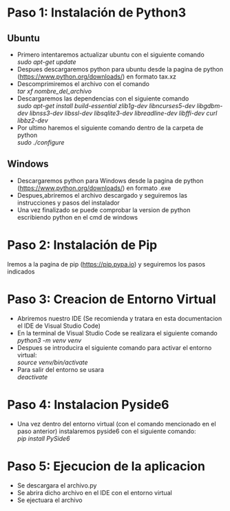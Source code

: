 # Paso 1: Instalación de Python3
## Ubuntu
- Primero intentaremos actualizar ubuntu con el siguiente comando  
*sudo apt-get update*
- Despues descargaremos python para ubuntu desde la pagina de python (https://www.python.org/downloads/) en formato tax.xz
- Descomprimiremos el archivo con el comando  
*tar xf nombre_del_archivo*
- Descargaremos las dependencias con el siguiente comando  
*sudo apt-get install build-essential zlib1g-dev libncurses5-dev libgdbm-dev libnss3-dev libssl-dev libsqlite3-dev libreadline-dev libffi-dev curl libbz2-dev*
- Por ultimo haremos el siguiente comando dentro de la carpeta de python  
*sudo ./configure*
## Windows
- Descargaremos python para Windows desde la pagina de python (https://www.python.org/downloads/) en formato .exe
- Despues,abriremos el archivo descargado y seguiremos las instrucciones y pasos del instalador
- Una vez finalizado se puede comprobar la version de python escribiendo python en el cmd de windows
# Paso 2: Instalación de Pip
Iremos a la pagina de pip (https://pip.pypa.io) y seguiremos los pasos indicados
# Paso 3: Creacion de Entorno Virtual
- Abriremos nuestro IDE (Se recomienda y tratara en esta documentacion el IDE de Visual Studio Code)
- En la terminal de Visual Studio Code se realizara el siguiente comando  
*python3 -m venv venv*
- Despues se introducira el siguiente comando para activar el entorno virtual:  
*source venv/bin/activate*
- Para salir del entorno se usara  
*deactivate*
# Paso 4: Instalacion Pyside6
- Una vez dentro del entorno virtual (con el comando mencionado en el paso anterior) instalaremos pyside6 con el siguiente comando:  
*pip install PySide6*
# Paso 5: Ejecucion de la aplicacion
- Se descargara el archivo.py
- Se abrira dicho archivo en el IDE con el entorno virtual
- Se ejectuara el archivo
